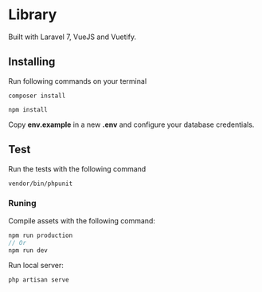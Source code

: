 # Library
Built with Laravel 7, VueJS and Vuetify.

## Installing  
Run following commands on your terminal
```
composer install 
```
```
npm install
```

Copy **env.example** in a new  **.env** and configure your database credentials.

## Test
Run the tests with the following command
```
vendor/bin/phpunit

``` 
 
 ### Runing
 Compile assets with the following command:
 ```php
 npm run production 
 // Or
 npm run dev
 ```

 Run local server:
 ```
 php artisan serve
 ```
